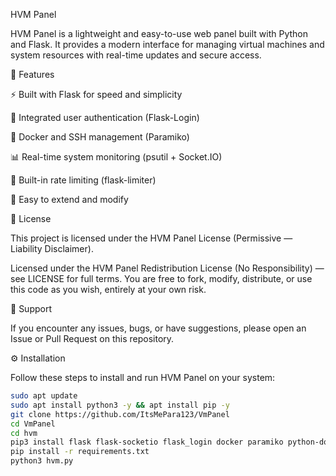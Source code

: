 HVM Panel

HVM Panel is a lightweight and easy-to-use web panel built with Python and Flask. It provides a modern interface for managing virtual machines and system resources with real-time updates and secure access.

🧠 Features

⚡ Built with Flask for speed and simplicity

🔐 Integrated user authentication (Flask-Login)

🐳 Docker and SSH management (Paramiko)

📊 Real-time system monitoring (psutil + Socket.IO)

🚦 Built-in rate limiting (flask-limiter)

🧩 Easy to extend and modify

📄 License

This project is licensed under the HVM Panel License (Permissive — Liability Disclaimer).

Licensed under the HVM Panel Redistribution License (No Responsibility) — see LICENSE for full terms.
You are free to fork, modify, distribute, or use this code as you wish, entirely at your own risk.

💬 Support

If you encounter any issues, bugs, or have suggestions, please open an Issue or Pull Request on this repository.

⚙️ Installation

Follow these steps to install and run HVM Panel on your system:

```bash
sudo apt update
sudo apt install python3 -y && apt install pip -y
git clone https://github.com/ItsMePara123/VmPanel
cd VmPanel
cd hvm
pip3 install flask flask-socketio flask_login docker paramiko python-dotenv psutil flask-limiter
pip install -r requirements.txt
python3 hvm.py
